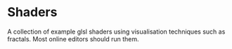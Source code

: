 Shaders
======

A collection of example glsl shaders using visualisation techniques such as fractals. Most online editors should run them.
